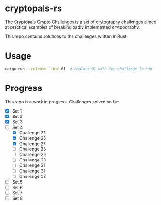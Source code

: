 # cryptopals-rs
[The Cryptopals Crypto Challenges](https://cryptopals.com/) is a set of crytography challenges aimed at practical examples of breaking badly implemented crytpography.

This repo contains solutions to the challenges written in Rust.

# Usage
```bash
cargo run --release --bin 01  # replace 01 with the challenge to run
```

# Progress
This repo is a work in progress. Challenges solved so far:
- [x] Set 1
- [x] Set 2
- [x] Set 3
- [ ] Set 4
  - [x] Challenge 25
  - [x] Challenge 26
  - [x] Challenge 27
  - [ ] Challenge 28
  - [ ] Challenge 29
  - [ ] Challenge 30
  - [ ] Challenge 31
  - [ ] Challenge 31
  - [ ] Challenge 32
- [ ] Set 5
- [ ] Set 6
- [ ] Set 7
- [ ] Set 8
